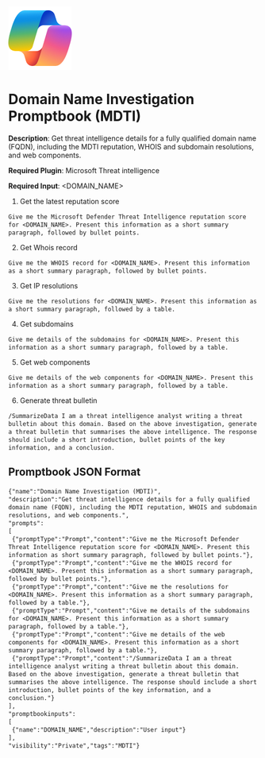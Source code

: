 ![Security CoPilot Logo](https://github.com/Azure/Copilot-For-Security/blob/main/Images/ic_fluent_copilot_64_64%402x.png)
#  Domain Name Investigation Promptbook (MDTI)

**Description**: Get threat intelligence details for a fully qualified domain name (FQDN), including the MDTI reputation, WHOIS and subdomain resolutions, and web components.

**Required Plugin**: Microsoft Threat intelligence 

**Required Input**: <DOMAIN_NAME>

1. Get the latest reputation score
 ```
Give me the Microsoft Defender Threat Intelligence reputation score for <DOMAIN_NAME>. Present this information as a short summary paragraph, followed by bullet points.
 ```
2. Get Whois record
 ```
Give me the WHOIS record for <DOMAIN_NAME>. Present this information as a short summary paragraph, followed by bullet points.
```
3. Get IP resolutions
 ```
Give me the resolutions for <DOMAIN_NAME>. Present this information as a short summary paragraph, followed by a table.
 ```
4. Get subdomains
 ```
Give me details of the subdomains for <DOMAIN_NAME>. Present this information as a short summary paragraph, followed by a table.
 ```
5. Get web components
 ```
Give me details of the web components for <DOMAIN_NAME>. Present this information as a short summary paragraph, followed by a table.
```
6. Generate threat bulletin
 ```
/SummarizeData I am a threat intelligence analyst writing a threat bulletin about this domain. Based on the above investigation, generate a threat bulletin that summarises the above intelligence. The response should include a short introduction, bullet points of the key information, and a conclusion.
 ```

## Promptbook JSON Format
```
{"name":"Domain Name Investigation (MDTI)",
"description":"Get threat intelligence details for a fully qualified domain name (FQDN), including the MDTI reputation, WHOIS and subdomain resolutions, and web components.",
"prompts":
[
 {"promptType":"Prompt","content":"Give me the Microsoft Defender Threat Intelligence reputation score for <DOMAIN_NAME>. Present this information as short summary paragraph, followed by bullet points."},
 {"promptType":"Prompt","content":"Give me the WHOIS record for <DOMAIN_NAME>. Present this information as a short summary paragraph, followed by bullet points."},
 {"promptType":"Prompt","content":"Give me the resolutions for <DOMAIN_NAME>. Present this information as a short summary paragraph, followed by a table."},
 {"promptType":"Prompt","content":"Give me details of the subdomains for <DOMAIN_NAME>. Present this information as a short summary paragraph, followed by a table."},
 {"promptType":"Prompt","content":"Give me details of the web components for <DOMAIN_NAME>. Present this information as a short summary paragraph, followed by a table."},
 {"promptType":"Prompt","content":"/SummarizeData I am a threat intelligence analyst writing a threat bulletin about this domain. Based on the above investigation, generate a threat bulletin that summarises the above intelligence. The response should include a short introduction, bullet points of the key information, and a conclusion."}
],
"promptbookinputs":
[
 {"name":"DOMAIN_NAME","description":"User input"}
],
"visibility":"Private","tags":"MDTI"}
```
